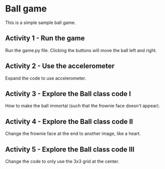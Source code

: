 # Ball game

This is a simple sample ball game.

## Activity 1 - Run the game

Run the game.py file. Clicking the buttons will move the ball left and right.

## Activity 2 - Use the accelerometer

Expand the code to use accelerometer.

## Activity 3 - Explore the Ball class code I

How to make the ball immortal (such that the frownie face doesn't appear).

## Activity 4 - Explore the Ball class code II

Change the frownie face at the end to another image, like a heart.

## Activity 5 - Explore the Ball class code III

Change the code to only use the 3x3 grid at the center.
